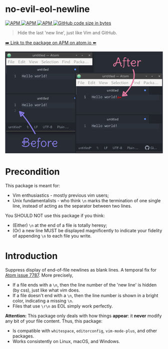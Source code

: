 # no-evil-eol-newline

[![APM](https://img.shields.io/apm/v/no-evil-eol-newline) ![APM](https://img.shields.io/apm/dm/no-evil-eol-newline?color=e67aa1) ![APM](https://img.shields.io/apm/l/no-evil-eol-newline) ![GitHub code size in bytes](https://img.shields.io/github/languages/code-size/b1f6c1c4/no-evil-eol-newline)](https://atom.io/packages/no-evil-eol-newline)

> Hide the last 'new line', just like Vim and GitHub.

[:arrow_right: Link to the package on APM on atom.io :arrow_left:](https://atom.io/packages/no-evil-eol-newline)

![Screenshot](screenshot.png)

# Precondition

This package is meant for:

- Vim enthusiastics - mostly previous vim users;
- Unix fundamentalists - who think `\n` marks the termination of one single line, instead of acting as the separator between two lines.

You SHOULD NOT use this package if you think:

- (Either) `\n` at the end of a file is totally heresy;
- (Or) a new line MUST be displayed magnificently to indicate your fidelity of appending `\n` to each file you write.

# Introduction

Suppress display of end-of-file newlines as blank lines.
A temporal fix for [Atom issue 7787](https://github.com/atom/atom/issues/7787).
More precisely,
- If a file ends with a `\n`, then the line number of the 'new line' is hidden (by css), just like what vim does.
- If a file doesn't end with a `\n`, then the line number is shown in a bright color, indicating a missing `\n`.
- Files that use `\r\n` as EOL simply work perfectly.

**Attention:**
This package only deals with how things **appear**: it **never** modify any bit of your file content. Thus, this package:
  - Is compatible with `whitespace`, `editorconfig`, `vim-mode-plus`, and other packages.
  - Works consistently on Linux, macOS, and Windows.
